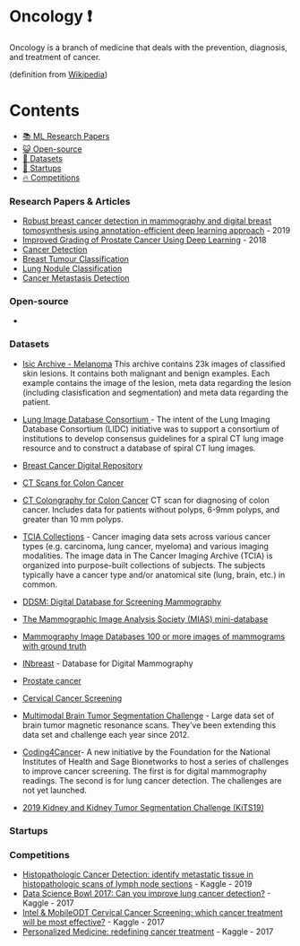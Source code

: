 # Oncology :heavy_exclamation_mark:

Oncology is a branch of medicine that deals with the prevention, diagnosis, and treatment of cancer. 

(definition from [Wikipedia](https://en.wikipedia.org/wiki/Oncology))

# Contents 
- [:books: ML Research Papers](#research-papers)
- [:smiley_cat: Open-source](#open-source)
- [:notebook: Datasets](#datasets)
- [:eyes: Startups](#startups)
- [:fire: Competitions](#competitions)

### Research Papers & Articles
- [Robust breast cancer detection in mammography and digital breast tomosynthesis using annotation-efficient deep learning approach](https://arxiv.org/abs/1912.11027v2) - 2019
- [Improved Grading of Prostate Cancer Using Deep Learning](https://ai.googleblog.com/2018/11/improved-grading-of-prostate-cancer.html) - 2018
- [Cancer Detection](https://paperswithcode.com/area/medical/cancer)
- [Breast Tumour Classification](https://paperswithcode.com/area/medical/breast-tumour-classification)
- [Lung Nodule Classification](https://paperswithcode.com/task/lung-nodule-classification)
- [Cancer Metastasis Detection](https://paperswithcode.com/task/cancer-metastasis-detection)
  
### Open-source
- 
### Datasets
- [Isic Archive - Melanoma](https://github.com/GalAvineri/ISIC-Archive-Downloader) This archive contains 23k images of classified skin lesions. It contains both malignant and benign examples. Each example contains the image of the lesion, meta data regarding the lesion (including clasisfication and segmentation) and meta data regarding the patient.
- [Lung Image Database Consortium ](https://wiki.cancerimagingarchive.net/display/Public/LIDC-IDRI#) - The intent of the Lung Imaging Database Consortium (LIDC) initiative was to support a consortium of institutions to develop consensus guidelines for a spiral CT lung image resource and to construct a database of spiral CT lung images. 
- [Breast Cancer Digital Repository](https://bcdr.eu/)

- [CT Scans for Colon Cancer](https://wiki.cancerimagingarchive.net/display/Public/CT+COLONOGRAPHY#e88604ec5c654f60a897fa77906f88a6)

- [CT Colongraphy for Colon Cancer](https://wiki.cancerimagingarchive.net/display/Public/CT+COLONOGRAPHY#dc149b9170f54aa29e88f1119e25ba3e) CT scan for diagnosing of colon cancer. Includes data for patients without polyps, 6-9mm polyps, and greater than 10 mm polyps.
- [TCIA Collections](http://www.cancerimagingarchive.net/) - Cancer imaging data sets across various cancer types (e.g. carcinoma, lung cancer, myeloma) and various imaging modalities. The image data in The Cancer Imaging Archive (TCIA) is organized into purpose-built collections of subjects. The subjects typically have a cancer type and/or anatomical site (lung, brain, etc.) in common. 

- [DDSM: Digital Database for Screening Mammography](http://marathon.csee.usf.edu/Mammography/Database.html)

- [The Mammographic Image Analysis Society (MIAS) mini-database](http://peipa.essex.ac.uk/info/mias.html)

- [Mammography Image Databases 100 or more images of mammograms with ground truth](http://marathon.csee.usf.edu/Mammography/Database.html)

- [INbreast](http://medicalresearch.inescporto.pt/breastresearch/index.php/Get_INbreast_Database) - Database for Digital Mammography

- [Prostate cancer](http://i2cvb.github.io/)

- [Cervical Cancer Screening](https://www.kaggle.com/c/intel-mobileodt-cervical-cancer-screening/data)

- [Multimodal Brain Tumor Segmentation Challenge](http://braintumorsegmentation.org/) - Large data set of brain tumor magnetic resonance scans. They’ve been extending this data set and challenge each year since 2012.

- [Coding4Cancer](http://coding4cancer.org/)- A new initiative by the Foundation for the National Institutes of Health and Sage Bionetworks to host a series of challenges to improve cancer screening. The first is for digital mammography readings. The second is for lung cancer detection. The challenges are not yet launched.

- [2019 Kidney and Kidney Tumor Segmentation Challenge (KiTS19)](https://github.com/neheller/kits19/)
### Startups


### Competitions

- [Histopathologic Cancer Detection: identify metastatic tissue in histopathologic scans of lymph node sections](https://www.kaggle.com/c/histopathologic-cancer-detection) - Kaggle - 2019
- [Data Science Bowl 2017: Can you improve lung cancer detection?](https://www.kaggle.com/c/data-science-bowl-2017) - Kaggle - 2017
- [Intel & MobileODT Cervical Cancer Screening: which cancer treatment will be most effective?](https://www.kaggle.com/c/intel-mobileodt-cervical-cancer-screening) - Kaggle - 2017
- [Personalized Medicine: redefining cancer treatment](https://www.kaggle.com/c/msk-redefining-cancer-treatment) - Kaggle - 2017
